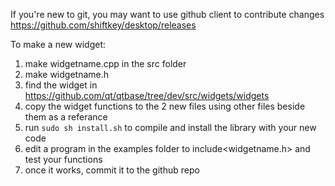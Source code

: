 If you're new to git, you may want to use github client to contribute changes
https://github.com/shiftkey/desktop/releases

To make a new widget:
 1. make widgetname.cpp in the src folder
 2. make widgetname.h 
 3. find the widget in https://github.com/qt/qtbase/tree/dev/src/widgets/widgets
 4. copy the widget functions to the 2 new files using other files beside them as a referance
 6. run ```sudo sh install.sh``` to compile and install the library with your new code
 7. edit a program in the examples folder to include<widgetname.h> and test your functions
 8. once it works, commit it to the github repo
